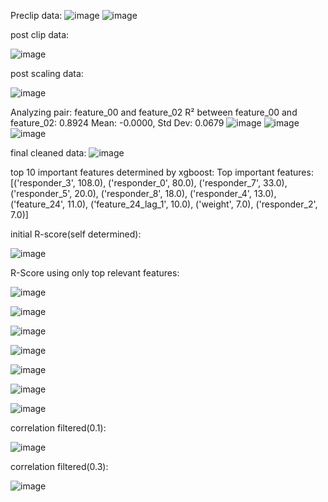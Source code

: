 Preclip data:
![image](https://github.com/user-attachments/assets/29af177b-e6c1-4bc8-b7e1-3638b9598a95)
![image](https://github.com/user-attachments/assets/91ecae4c-b8bf-4951-8cb5-26d9077c1bd3)

post clip data:

![image](https://github.com/user-attachments/assets/dc22eb23-44f0-4cc6-8c96-824af6a0f582)


post scaling data:

![image](https://github.com/user-attachments/assets/7964f208-1577-4b09-9d42-df5b638c99ff)


Analyzing pair: feature_00 and feature_02
R² between feature_00 and feature_02: 0.8924
Mean: -0.0000, Std Dev: 0.0679
![image](https://github.com/user-attachments/assets/2e8f05fa-2e32-42f2-a036-9dc64c604b97)
![image](https://github.com/user-attachments/assets/dbd6e39c-b496-4a20-bd3e-9eb5ac891b83)
![image](https://github.com/user-attachments/assets/9fcf2712-d0a7-4964-87eb-6fa786cf8674)

final cleaned data:
![image](https://github.com/user-attachments/assets/cd6aded8-419e-4adc-84a3-0e3c86709a2e)

top 10 important features determined by xgboost:
Top important features: [('responder_3', 108.0), ('responder_0', 80.0), ('responder_7', 33.0), ('responder_5', 20.0), ('responder_8', 18.0), ('responder_4', 13.0), ('feature_24', 11.0), ('feature_24_lag_1', 10.0), ('weight', 7.0), ('responder_2', 7.0)]

initial R-score(self determined):

![image](https://github.com/user-attachments/assets/a928aea6-1c6a-4ec5-a0f3-25acff94333e)

R-Score using only top relevant features:

![image](https://github.com/user-attachments/assets/9ceaa4cc-a429-4ab7-a50c-64acb3907b16)

![image](https://github.com/user-attachments/assets/d32d1c5e-160d-4d72-9318-586ef5f1a9e7)

![image](https://github.com/user-attachments/assets/fc14e4aa-cbb9-4024-a484-b2a98b5201dd)

![image](https://github.com/user-attachments/assets/98e35838-70cc-44ac-97c7-d3f9d8a11a64)

![image](https://github.com/user-attachments/assets/f9bf0a2c-2d0b-4f45-bd4f-22607df04bab)

![image](https://github.com/user-attachments/assets/d30013b6-52b6-44d8-9f29-8ef3f86876b4)

![image](https://github.com/user-attachments/assets/b17315c4-4ad7-4e60-95e7-83b5d5792719)


correlation filtered(0.1):

![image](https://github.com/user-attachments/assets/30355066-0f34-4a1a-a665-5277b17fe165)

correlation filtered(0.3):

![image](https://github.com/user-attachments/assets/eaebeffe-94a2-4389-afc5-817429ae9cf4)
